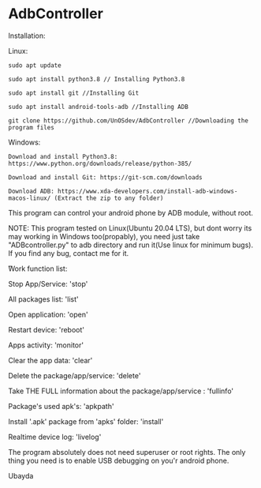 # AdbController
Installation:

  Linux:
  
    sudo apt update
    
    sudo apt install python3.8 // Installing Python3.8
    
    sudo apt install git //Installing Git
    
    sudo apt install android-tools-adb //Installing ADB
    
    git clone https://github.com/UnOSdev/AdbController //Downloading the program files

  Windows:
  
    Download and install Python3.8: https://www.python.org/downloads/release/python-385/
    
    Download and install Git: https://git-scm.com/downloads
    
    Download ADB: https://www.xda-developers.com/install-adb-windows-macos-linux/ (Extract the zip to any folder)



This program can control your android phone by ADB module, without root.

NOTE: This program tested on Linux(Ubuntu 20.04 LTS), but dont worry its may working in Windows too(propably), you need just take "ADBcontroller.py" to adb directory and run it(Use linux for minimum bugs).
If you find any bug, contact me for it.

ًWork function list:

  Stop App/Service: 'stop'
  
  All packages list: 'list'
  
  Open application: 'open'
  
  Restart device: 'reboot' 
  
  Apps activity: 'monitor'
  
  Clear the app data: 'clear'
  
  Delete the package/app/service: 'delete'
  
  Take THE FULL information about the package/app/service : 'fullinfo'
  
  Package's used apk's: 'apkpath' 
  
  Install '.apk' package from 'apks' folder: 'install'
  
  Realtime device log: 'livelog'

The program absolutely does not need superuser or root rights.
The only thing you need is to enable USB debugging on you'r android phone.

Ubayda
